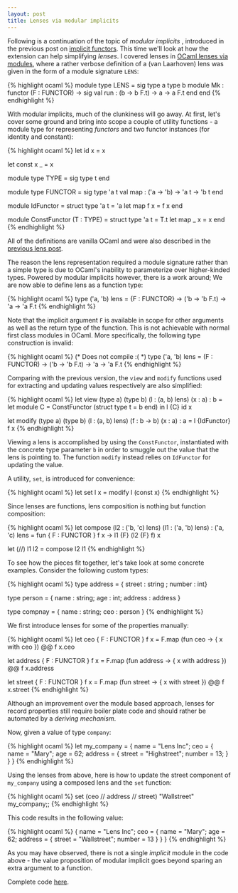 ```yaml
---
layout: post
title: Lenses via modular implicits
---
```

Following is a continuation of the topic of *modular implicits* , introduced in
the previous post on [implicit
functors](http://jobjo.github.io/2018/01/28/implicit-functors.html). This time
we'll look at how the extension can help simplifying *lenses*. I covered
lenses in [OCaml lenses via
modules](http://jobjo.github.io/2017/12/20/lenses-as-modules.html), where a
rather verbose definition of a (van Laarhoven) lens was given in the form of a
module signature `LENS`:

{% highlight ocaml %}
module type LENS = sig
  type a
  type b
  module Mk : functor (F : FUNCTOR) -> sig
    val run : (b -> b F.t) -> a -> a F.t
  end
end
{% endhighlight %}

With modular implicits, much of the clunkiness will go away. At first, let's
cover some ground and bring into scope a couple of utility functions - a module
type for representing *functors* and two functor instances (for identity and
constant):

{% highlight ocaml %}
let id x = x

let const x _ = x

module type TYPE  = sig type t end

module type FUNCTOR = sig
  type 'a t
  val map : ('a -> 'b) -> 'a t -> 'b t
end

module IdFunctor = struct
  type 'a t = 'a
  let map f x = f x
end

module ConstFunctor (T : TYPE) = struct
  type 'a t = T.t
  let map _ x = x
end
{% endhighlight %}

All of the definitions are vanilla OCaml and were also described in
the [previous lens post](http://jobjo.github.io/2017/12/20/lenses-as-modules.html).

The reason the lens representation required a module signature rather than a
simple type is due to OCaml's inability to parameterize over higher-kinded
types. Powered by modular implicits however, there is a work around; We are now
able to define lens as a function type:

{% highlight ocaml %}
type ('a, 'b) lens = {F : FUNCTOR} -> ('b -> 'b F.t) -> 'a -> 'a F.t
{% endhighlight %}

Note that the implicit argument `F` is available in scope for other arguments as well
as the return type of the function. This is not achievable with normal first class
modules in OCaml. More specifically, the following type construction is invalid:

{% highlight ocaml %}
(* Does not compile :( *)
type ('a, 'b) lens = (F : FUNCTOR) -> ('b -> 'b F.t) -> 'a -> 'a F.t
{% endhighlight %}

Comparing with the previous version, the `view` and `modify` functions used for
extracting and updating values respectively are also simplified:

{% highlight ocaml %}
let view (type a) (type b) (l : (a, b) lens) (x : a) : b =
  let module C = ConstFunctor (struct type t = b end) in
  l {C} id x

let modify (type a) (type b) (l : (a, b) lens) (f  : b -> b) (x : a) : a =
  l {IdFunctor} f x
{% endhighlight %}

Viewing a lens is accomplished by using the `ConstFunctor`, instantiated
with the concrete type parameter `b` in order to smuggle out the value
that the lens is pointing to. The function `modify` instead relies on `IdFunctor`
for updating the value.

A utility, `set`,  is introduced for convenience:

{% highlight ocaml %}
let set l x = modify l (const x)
{% endhighlight %}

Since lenses are functions, lens composition is nothing but function composition:

{% highlight ocaml %}
let compose (l2 : ('b, 'c) lens) (l1 : ('a, 'b) lens) : ('a, 'c) lens = 
  fun { F : FUNCTOR } f x -> l1 {F} (l2 {F} f) x

let (//) l1 l2 = compose l2 l1
{% endhighlight %}

To see how the pieces fit together, let's take look at some concrete examples.
Consider the following custom types:

{% highlight ocaml %}
type address = { street : string ; number : int}

type person = { name : string; age : int; address : address }

type compnay = { name : string; ceo : person }
{% endhighlight %}

We first introduce lenses for some of the properties manually:

{% highlight ocaml %}
let ceo { F : FUNCTOR } f x = F.map (fun ceo -> { x with ceo }) @@ f x.ceo

let address { F : FUNCTOR } f x = 
  F.map (fun address -> { x with address }) @@ f x.address

let street { F : FUNCTOR } f x = 
  F.map (fun street -> { x with street }) @@ f x.street
{% endhighlight %}

Although an improvement over the module based approach,
lenses for record properties still require boiler plate code and should rather
be automated by a *deriving mechanism*.

Now, given a value of type `company`:

{% highlight ocaml %}
let my_company = {
  name = "Lens Inc";
  ceo = {
    name = "Mary";
    age = 62;
    address = { 
      street = "Highstreet";
      number = 13;
    }
  }
}
{% endhighlight %}

Using the lenses from above, here is how to update the street component
of `my_company` using a composed lens and the `set` function:

{% highlight ocaml %}
set (ceo // address // street) "Wallstreet" my_company;;
{% endhighlight %}

This code results in the following value:

{% highlight ocaml %}
{
  name = "Lens Inc";
  ceo = {
    name = "Mary"; 
    age = 62; 
    address = {
      street = "Wallstreet"; 
      number = 13
     }
  }
}
{% endhighlight %}

As you may have observed, there is not a single *implicit* module in the code
above - the value proposition of modular implicit goes beyond sparing
an extra argument to a function. 

Complete code [here](https://gist.github.com/jobjo/2223edc502e875b4305aae2a735baa62).
